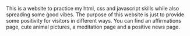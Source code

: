 This is a website to practice my html, css and javascript skills while also spreading some good vibes. The purpose of this website is just to provide some positivity for visitors in different ways. You can find an affirmations page, cute animal pictures, a meditation page and a positive news page. 
